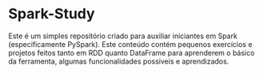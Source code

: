 # Spark-Study

Este é um simples repositório criado para auxiliar iniciantes em Spark (especificamente PySpark).
Este conteúdo contém pequenos exercícios e projetos feitos tanto em RDD quanto DataFrame para aprenderem o básico da ferramenta, algumas funcionalidades possiveis e aprendizados.
